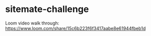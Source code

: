 # sitemate-challenge

Loom video walk through:
https://www.loom.com/share/15c6b223f6f3417aabe8e61944fbeb1d
